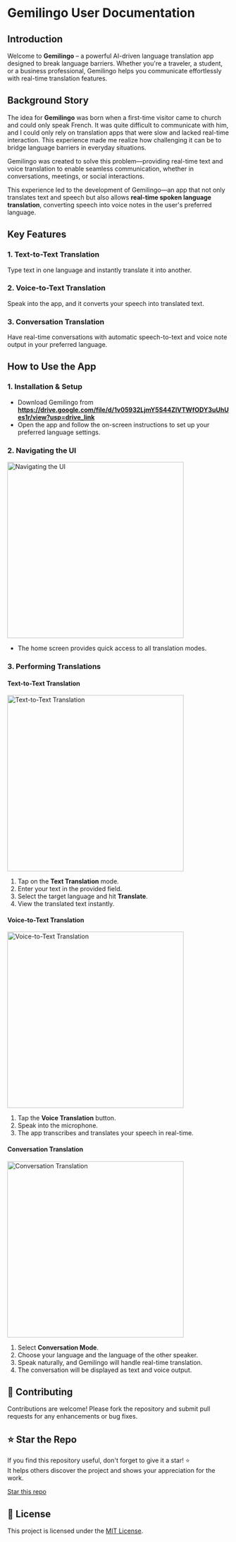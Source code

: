 # Gemilingo User Documentation

## Introduction
Welcome to **Gemilingo** – a powerful AI-driven language translation app designed to break language barriers. Whether you're a traveler, a student, or a business professional, Gemilingo helps you communicate effortlessly with real-time translation features.

## Background Story
The idea for **Gemilingo** was born when a first-time visitor came to church and could only speak French. It was quite difficult to communicate with him, and I could only rely on translation apps that were slow and lacked real-time interaction. This experience made me realize how challenging it can be to bridge language barriers in everyday situations.

Gemilingo was created to solve this problem—providing real-time text and voice translation to enable seamless communication, whether in conversations, meetings, or social interactions.

This experience led to the development of Gemilingo—an app that not only translates text and speech but also allows **real-time spoken language translation**, converting speech into voice notes in the user's preferred language.

## Key Features
### 1. Text-to-Text Translation
Type text in one language and instantly translate it into another.

### 2. Voice-to-Text Translation
Speak into the app, and it converts your speech into translated text.

### 3. Conversation Translation
Have real-time conversations with automatic speech-to-text and voice note output in your preferred language.

## How to Use the App

### 1. Installation & Setup
- Download Gemilingo from **https://drive.google.com/file/d/1v05932LjmY5S44ZlVTWfODY3uUhUes1r/view?usp=drive_link**
- Open the app and follow the on-screen instructions to set up your preferred language settings.

### 2. Navigating the UI

<img width="auto" height="400px" alt="Navigating the UI" src="https://github.com/user-attachments/assets/d49feda2-85ea-456d-ad24-b9ab391db379" />

- The home screen provides quick access to all translation modes.

### 3. Performing Translations
#### **Text-to-Text Translation**

<img width="auto" height="400px" alt="Text-to-Text Translation" src="https://github.com/user-attachments/assets/997e9f22-e48f-4070-b7a4-cdde5dee3a32" />

1. Tap on the **Text Translation** mode.
2. Enter your text in the provided field.
3. Select the target language and hit **Translate**.
4. View the translated text instantly.

#### **Voice-to-Text Translation**

<img width="auto" height="400px" alt="Voice-to-Text Translation" src="https://github.com/user-attachments/assets/a91b728c-a8b2-491c-b0b4-393fb32a5eed" />

1. Tap the **Voice Translation** button.
2. Speak into the microphone.
3. The app transcribes and translates your speech in real-time.

#### **Conversation Translation**

<img width="auto" height="400px" alt="Conversation Translation" src="https://github.com/user-attachments/assets/034aff22-f9c1-40d2-9765-fee66ad07bcc" />

1. Select **Conversation Mode**.
2. Choose your language and the language of the other speaker.
3. Speak naturally, and Gemilingo will handle real-time translation.
4. The conversation will be displayed as text and voice output.


## 🤝 Contributing 

Contributions are welcome! Please fork the repository and submit pull requests for any enhancements or bug fixes.

## ⭐ Star the Repo

If you find this repository useful, don't forget to give it a star! ⭐  
It helps others discover the project and shows your appreciation for the work.

[Star this repo](https://github.com/Michael-Ogundipe/gemilingo.git)

## 📝 License

This project is licensed under the [MIT License](LICENSE).


